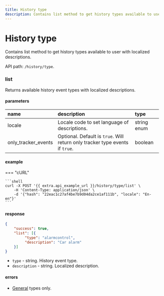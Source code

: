 ```yaml
---
title: History type
description: Contains list method to get history types available to user with localized descriptions.
---
```


# History type

Contains list method to get history types available to user with localized descriptions.

API path: `/history/type`.

### list

Returns available history event types with localized descriptions.

#### parameters

| name | description | type |
| :----- | :-----  | :----- |
| locale | Locale code to set language of descriptions. | string enum |
| only_tracker_events | Optional. Default is `true`. Will return only tracker type events if `true`. | boolean |

#### example

=== "cURL"

    ```shell
    curl -X POST '{{ extra.api_example_url }}/history/type/list' \
        -H 'Content-Type: application/json' \ 
        -d '{"hash": "22eac1c27af4be7b9d04da2ce1af111b", "locale": "En-en"}'
    ```

#### response

```json
{
    "success": true, 
    "list": [{
         "type": "alarmcontrol",
         "description": "Car alarm" 
    }]
}
```

* `type` - string. History event type.
* `description` - string. Localized description.

#### errors

* [General](../../../getting-started.md#error-codes) types only.
